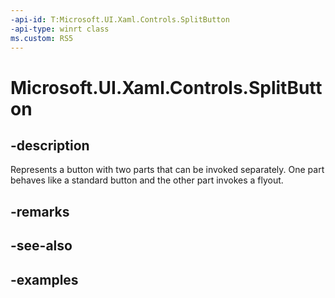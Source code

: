 ```yaml
---
-api-id: T:Microsoft.UI.Xaml.Controls.SplitButton
-api-type: winrt class
ms.custom: RS5
---
```

<!-- Class syntax.
public class SplitButton : ContentControl, ContentControl
-->

# Microsoft.UI.Xaml.Controls.SplitButton


## -description

Represents a button with two parts that can be invoked separately. One part behaves like a standard button and the other part invokes a flyout.


## -remarks


## -see-also


## -examples


